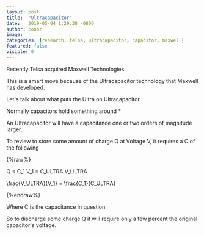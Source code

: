 ```yaml
---
layout: post
title:  "Ultracapacitor"
date:   2019-05-04 1:29:38 -0800
author: conor
image:
categories: [research, telsa, ultracapacitor, capacitor, maxwell]
featured: false
visible: 0
---
```


Recently Telsa acquired Maxwell Technologies.

This is a smart move because of the Ultracapacitor technology that Maxwell has developed.

Let's talk about what puts the Ultra on Ultracapacitor

Normally capacitors hold something around * 

An Ultracapacitor will have a capacitance one or two orders of magnitude larger.

To review to store some amount of charge Q at Voltage V, it requires a C of the following

{%raw%}

Q = C_1 V_1 = C_ULTRA V_ULTRA 

\frac{V_ULTRA}{V_1} = \frac{C_1}{C_ULTRA}

{%endraw%}

Where C is the capacitance in question.

So to discharge some charge Q it will require only a few percent the original capacitor's voltage.

